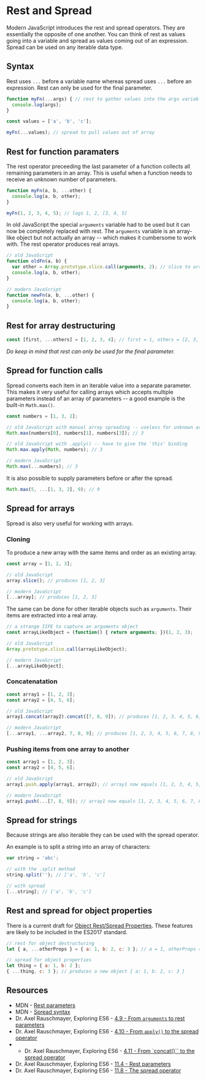# Rest and Spread

Modern JavaScript introduces the rest and spread operators.
They are essentially the opposite of one another.
You can think of rest as values going into a variable and spread as values coming out of an expression.
Spread can be used on any iterable data type.

## Syntax

Rest uses `...` before a variable name whereas spread uses `...` before an expression.
Rest can only be used for the final parameter.

```javascript
function myFn(...args) { // rest to gather values into the args variable
  console.log(args);
}

const values = ['a', 'b', 'c'];

myFn(...values); // spread to pull values out of array
```

## Rest for function paramaters

The rest operator preceeding the last parameter of a function collects all remaining parameters in an array.
This is useful when a function needs to receive an unknown number of parameters.

```javascript
function myFn(a, b, ...other) {
  console.log(a, b, other);
}

myFn(1, 2, 3, 4, 5); // logs 1, 2, [3, 4, 5]
```

In old JavaScript the special `arguments` variable had to be used but it can now be completely replaced with rest.
The `arguments` variable is an array-like object but not actually an array -- which makes it cumbersome to work with.
The rest operator produces real arrays.

```javascript
// old JavaScript
function oldFn(a, b) {
  var other = Array.prototype.slice.call(arguments, 2); // slice to array of remaining parameters
  console.log(a, b, other);
}

// modern JavaScript
function newFn(a, b, ...other) {
  console.log(a, b, other);
}
```

## Rest for array destructuring

```javascript
const [first, ...others] = [1, 2, 3, 4]; // first = 1, others = [2, 3, 4]
```

_Do keep in mind that rest can only be used for the final parameter._

## Spread for function calls

Spread converts each item in an iterable value into a separate parameter.
This makes it very useful for calling arrays which accepts multiple parameters instead of an array of parameters -- a good example is the built-in `Math.max()`.

```javascript
const numbers = [1, 3, 2];

// old JavaScript with manual array spreading -- useless for unknown array length
Math.max(numbers[0], numbers[1], numbers[3]); // 3

// old JavaScript with .apply() -- have to give the 'this' binding
Math.max.apply(Math, numbers); // 3

// modern JavaScript
Math.max(...numbers); // 3
```

It is also possible to supply parameters before or after the spread.

```javascript
Math.max(5, ...[1, 3, 2], 9); // 9
```

## Spread for arrays

Spread is also very useful for working with arrays.

### Cloning

To produce a new array with the same items and order as an existing array.

```javascript
const array = [1, 2, 3];

// old JavaScript
array.slice(); // produces [1, 2, 3]

// modern JavaScript
[...array]; // produces [1, 2, 3]
```

The same can be done for other iterable objects such as `arguments`.
Their items are extracted into a real array.

```javascript
// a strange IIFE to capture an arguments object
const arrayLikeObject = (function() { return arguments; })(1, 2, 3);

// old JavaScript
Array.prototype.slice.call(arrayLikeObject);

// modern JavaScript
[...arrayLikeObject];
```

### Concatenatation

```javascript
const array1 = [1, 2, 3];
const array2 = [4, 5, 6];

// old JavaScript
array1.concat(array2).concat([7, 8, 9]); // produces [1, 2, 3, 4, 5, 6, 7, 8, 9]

// modern JavaScript
[...array1, ...array2, 7, 8, 9]; // produces [1, 2, 3, 4, 5, 6, 7, 8, 9]
```

### Pushing items from one array to another

```javascript
const array1 = [1, 2, 3];
const array2 = [4, 5, 6];

// old JavaScript
array1.push.apply(array1, array2); // array1 now equals [1, 2, 3, 4, 5, 6]

// modern JavaScript
array1.push(...[7, 8, 9]); // array1 now equals [1, 2, 3, 4, 5, 6, 7, 8, 9]
```

## Spread for strings

Because strings are also iterable they can be used with the spread operator.

An example is to split a string into an array of characters:

```javascript
var string = 'abc';

// with the .split method
string.split(''); // ['a', 'b', 'c']

// with spread
[...string]; // ['a', 'b', 'c']
```

## Rest and spread for object properties

There is a current draft for [Object Rest/Spread Properties](https://github.com/sebmarkbage/ecmascript-rest-spread).
These features are likely to be included in the ES2017 standard.

```javascript
// rest for object destructuring
let { a, ...otherProps } = { a: 1, b: 2, c: 3 }; // a = 1, otherProps = { b: 2, c: 3 }

// spread for object properties
let thing = { a: 1, b: 2 };
{ ...thing, c: 3 }; // produces a new object { a: 1, b: 2, c: 3 }
```

## Resources

* MDN - [Rest parameters](https://developer.mozilla.org/en-US/docs/Web/JavaScript/Reference/Functions/rest_parameters)
* MDN - [Spread syntax](https://developer.mozilla.org/en-US/docs/Web/JavaScript/Reference/Operators/Spread_operator)
* Dr. Axel Rauschmayer, Exploring ES6 - [4.9 - From `arguments` to rest parameters](http://exploringjs.com/es6/ch_core-features.html#_from-arguments-to-rest-parameters)
* Dr. Axel Rauschmayer, Exploring ES6 - [4.10 - From `apply()` to the spread operator](http://exploringjs.com/es6/ch_core-features.html#_from-apply-to-the-spread-operator-)
* * Dr. Axel Rauschmayer, Exploring ES6 - [4.11 - From `concat()`` to the spread operator](http://exploringjs.com/es6/ch_core-features.html#_from-concat-to-the-spread-operator-)
* Dr. Axel Rauschmayer, Exploring ES6 - [11.4 - Rest parameters](http://exploringjs.com/es6/ch_parameter-handling.html#sec_rest-parameters)
* Dr. Axel Rauschmayer, Exploring ES6 - [11.8 - The spread operator](http://exploringjs.com/es6/ch_parameter-handling.html#sec_spread-operator)
